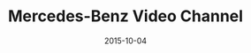 ---
layout: site
title: "Mercedes-Benz Video Channel"
date: 2015-10-04
categories: [transportation]
version: 1.2.23
major: 1
minor: 2
patch: 23
slug: mercedes-benz
link: http://video.mercedes-benz.co.uk/#!/
permalink: /sites/:slug
---